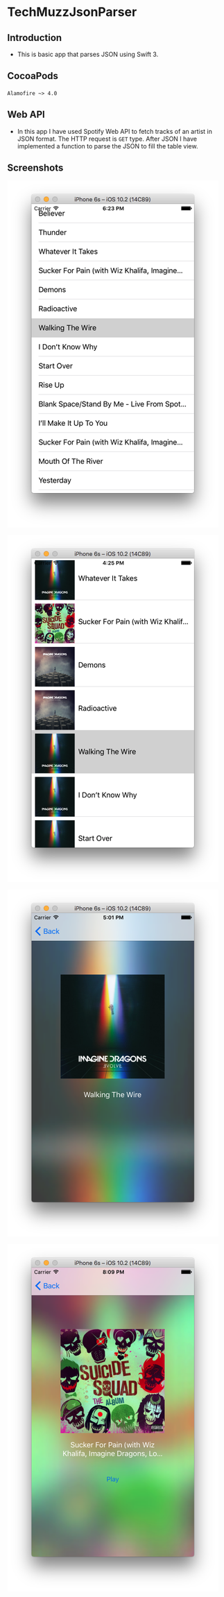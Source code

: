 TechMuzzJsonParser
==================

## Introduction
- This is basic app that parses JSON using Swift 3.

## CocoaPods
`Alamofire ~> 4.0`

## Web API
- In this app I have used Spotify Web API to fetch tracks of an artist in JSON format. The HTTP request is `GET` type. After JSON I have implemented a function to parse the JSON to fill the table view.

## Screenshots


![Final App Screenshot](/screenshots/final.png?raw=true "Simple table view")

![Final App Screenshot](/screenshots/final1.png?raw=true "Table cells with thumbnails")

![Final App Screenshot](/screenshots/final2.png?raw=true "Track detail view")

![Final App Screenshot](/screenshots/final3.png?raw=true "Audio Player button")
